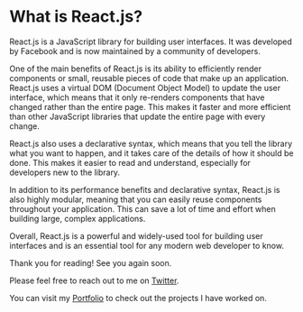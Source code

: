 # What is React.js?

React.js is a JavaScript library for building user interfaces. It was developed by Facebook and is now maintained by a community of developers.

One of the main benefits of React.js is its ability to efficiently render components or small, reusable pieces of code that make up an application. React.js uses a virtual DOM (Document Object Model) to update the user interface, which means that it only re-renders components that have changed rather than the entire page. This makes it faster and more efficient than other JavaScript libraries that update the entire page with every change.

React.js also uses a declarative syntax, which means that you tell the library what you want to happen, and it takes care of the details of how it should be done. This makes it easier to read and understand, especially for developers new to the library.

In addition to its performance benefits and declarative syntax, React.js is also highly modular, meaning that you can easily reuse components throughout your application. This can save a lot of time and effort when building large, complex applications.

Overall, React.js is a powerful and widely-used tool for building user interfaces and is an essential tool for any modern web developer to know.

Thank you for reading! See you again soon.

Please feel free to reach out to me on [Twitter](https://twitter.com/BhagyaMudgal).

You can visit my [Portfolio](https://www.bhagyamudgal.com) to check out the projects I have worked on.